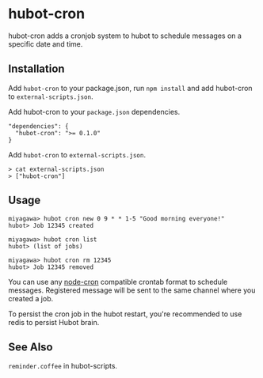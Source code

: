 # hubot-cron

hubot-cron adds a cronjob system to hubot to schedule messages on a specific date and time.

## Installation

Add `hubot-cron` to your package.json, run `npm install` and add hubot-cron to `external-scripts.json`.

Add hubot-cron to your `package.json` dependencies.

```
"dependencies": {
  "hubot-cron": ">= 0.1.0"
}
```

Add `hubot-cron` to `external-scripts.json`.

```
> cat external-scripts.json
> ["hubot-cron"]
```

## Usage

```
miyagawa> hubot cron new 0 9 * * 1-5 "Good morning everyone!"
hubot> Job 12345 created

miyagawa> hubot cron list
hubot> (list of jobs)

miyagawa> hubot cron rm 12345
hubot> Job 12345 removed
```

You can use any [node-cron](https://github.com/ncb000gt/node-cron) compatible crontab format to schedule messages. Registered message will be sent to the same channel where you created a job.

To persist the cron job in the hubot restart, you're recommended to use redis to persist Hubot brain.

## See Also

`reminder.coffee` in hubot-scripts.
